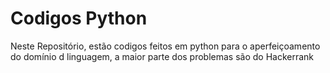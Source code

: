<h1> Codigos Python </h1>

<p> Neste Repositório, estão codigos feitos em python para o aperfeiçoamento do domínio d linguagem, a maior parte dos problemas são do Hackerrank    
